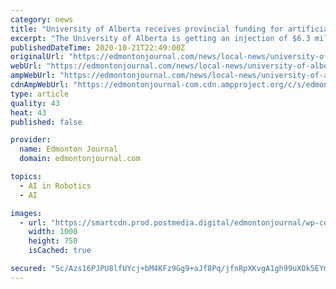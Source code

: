 ```yaml
---
category: news
title: "University of Alberta receives provincial funding for artificial intelligence, health sciences research"
excerpt: "The University of Alberta is getting an injection of $6.3 million to go towards its artificial intelligence (AI) and health sciences research, the province announced Wednesday. Jobs, Economy and Innovation Minister Doug Schweitzer said $4."
publishedDateTime: 2020-10-21T22:49:00Z
originalUrl: "https://edmontonjournal.com/news/local-news/university-of-alberta-receives-provincial-funding-for-artificial-intelligence-health-sciences-research"
webUrl: "https://edmontonjournal.com/news/local-news/university-of-alberta-receives-provincial-funding-for-artificial-intelligence-health-sciences-research"
ampWebUrl: "https://edmontonjournal.com/news/local-news/university-of-alberta-receives-provincial-funding-for-artificial-intelligence-health-sciences-research/wcm/1b28434d-eac6-4648-a63a-660ac9184536/amp/"
cdnAmpWebUrl: "https://edmontonjournal-com.cdn.ampproject.org/c/s/edmontonjournal.com/news/local-news/university-of-alberta-receives-provincial-funding-for-artificial-intelligence-health-sciences-research/wcm/1b28434d-eac6-4648-a63a-660ac9184536/amp/"
type: article
quality: 43
heat: 43
published: false

provider:
  name: Edmonton Journal
  domain: edmontonjournal.com

topics:
  - AI in Robotics
  - AI

images:
  - url: "https://smartcdn.prod.postmedia.digital/edmontonjournal/wp-content/uploads/2020/09/0610_ed_bkay__78280450-w.jpg"
    width: 1000
    height: 750
    isCached: true

secured: "Sc/Azs16PJPU8lfUYcj+bM4KFz9Gg9+aJf8Pq/jfnRpXKvgA1gh99uXOk5EYmTyklnn1f0i8pIwnsenrqJgmPAtgYa1b01hJxzCthOdewJDlXWvaUWP13H3wS4NEGhpnDV1XDVoe5xvWsOrwdEgGzoV+XlU9HOJEOEZSyeVethu3rt3MQTl5kgrVWFz6YmxUEyGP96QgTt2oBfV33Znka8JCMpINA3qazUjIoLPdYQFK21rBBCXiP6QWkQUcsFdJtaoTgxSdEPTstaKvFPz9k9B93BqreV7adcL+g1GseIkNyKgYIC8VaeevhUqd5N76gKqHVwQXjDUieoaqWBrlbuAWjh7kVMuKAZmIgoZHb5o=;UwLrarnV1bkT2dqMYj69kA=="
---
```


